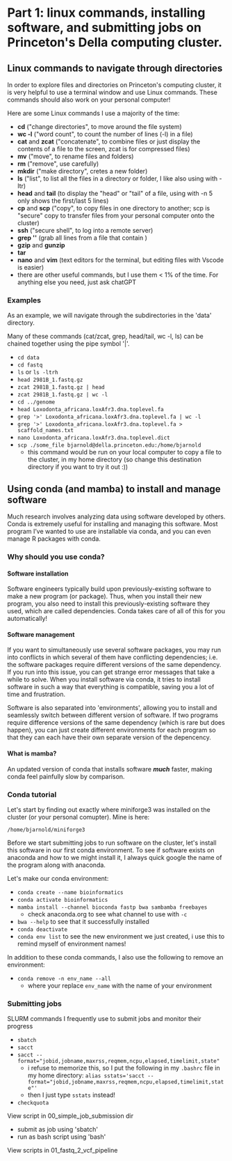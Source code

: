 
# Part 1: linux commands, installing software, and submitting jobs on Princeton's Della computing cluster.

## Linux commands to navigate through directories

In order to explore files and directories on Princeton's computing cluster, it is very helpful to use a terminal window and use Linux commands. These commands should also work on your personal computer!

Here are some Linux commands I use a majority of the time:

- **cd** ("change directories", to move around the file system)
- **wc -l** ("word count", to count the number of lines (-l) in a file)
- **cat** and **zcat** ("concatenate", to combine files or just display the contents of a file to the screen, zcat is for compressed files)
- **mv** ("move", to rename files and folders)
- **rm** ("remove", use carefully)
- **mkdir** ("make directory", cretes a new folder)
- **ls** ("list", to list all the files in a directory or folder, I like also using with -ltr)
- **head** and **tail** (to display the "head" or "tail" of a file, using with -n 5 only shows the first/last 5 lines)
- **cp** and **scp** ("copy", to copy files in one directory to another; scp is "secure" copy to transfer files from your personal computer onto the cluster)
- **ssh** ("secure shell", to log into a remote server)
- **grep '<pattern>'** (grab all lines from a file that contain <pattern>)
- **gzip** and **gunzip**
- **tar** 
- **nano** and **vim** (text editors for the terminal, but editing files with Vscode is easier)
- there are other useful commands, but I use them < 1% of the time. For anything else you need, just ask chatGPT

### Examples

As an example, we will navigate through the subdirectories in the 'data' directory.

Many of these commands (cat/zcat, grep, head/tail, wc -l, ls) can be chained together using the pipe symbol '|'.
- `cd data`
- `cd fastq`
- `ls` or `ls -ltrh`
- `head 2981B_1.fastq.gz`
- `zcat 2981B_1.fastq.gz | head`
- `zcat 2981B_1.fastq.gz | wc -l`
- `cd ../genome`
- `head Loxodonta_africana.loxAfr3.dna.toplevel.fa`
- `grep '>' Loxodonta_africana.loxAfr3.dna.toplevel.fa | wc -l` 
- `grep '>' Loxodonta_africana.loxAfr3.dna.toplevel.fa > scaffold_names.txt`
- `nano Loxodonta_africana.loxAfr3.dna.toplevel.dict`
- `scp ./some_file bjarnold@della.princeton.edu:/home/bjarnold`
    - this command would be run on your local computer to copy a file to the cluster, in my home directory (so change this destination directory if you want to try it out :))

## Using conda (and mamba) to install and manage software

Much research involves analyzing data using software developed by others. Conda is extremely useful for installing and managing this software. Most program I’ve wanted to use are installable via conda, and you can even manage R packages with conda.

### Why should you use conda?

#### Software installation
Software engineers typically build upon previously-existing software to make a new program (or package). Thus, when you install their new program, you also need to install this previously-existing software they used, which are called dependencies. Conda takes care of all of this for you automatically!

#### Software management
If you want to simultaneously use several software packages, you may run into conflicts in which several of them have conflicting dependencies; i.e. the software packages require different versions of the same dependency. If you run into this issue, you can get strange error messages that take a while to solve. When you install software via conda, it tries to install software in such a way that everything is compatible, saving you a lot of time and frustration.

Software is also separated into 'environments', allowing you to install and seamlessly switch between different version of software. If two programs require difference versions of the same dependency (which is rare but does happen), you can just create different environments for each program so that they can each have their own separate version of the depencency.

#### What is mamba?
An updated version of conda that installs software ***much*** faster, making conda feel painfully slow by comparison.

### Conda tutorial

Let's start by finding out exactly where miniforge3 was installed on the cluster (or your personal comupter). Mine is here:

`/home/bjarnold/miniforge3`


Before we start submitting jobs to run software on the cluster, let's install this software in our first conda environment. To see if software exists on anaconda and how to we might install it, I always quick google the name of the program along with anaconda.

Let's make our conda environment:
- `conda create --name bioinformatics`
- `conda activate bioinformatics`
- `mamba install --channel bioconda fastp bwa sambamba freebayes`
    - check anaconda.org to see what channel to use with `-c`
- `bwa --help` to see that it successfully installed
- `conda deactivate`
- `conda env list` to see the new environment we just created, i use this to remind myself of environment names!

In addition to these conda commands, I also use the following to remove an environment:
- `conda remove -n env_name --all`
    - where your replace `env_name` with the name of your environment



### Submitting jobs

SLURM commands I frequently use to submit jobs and monitor their progress
- `sbatch`
- `sacct`
- `sacct --format="jobid,jobname,maxrss,reqmem,ncpu,elapsed,timelimit,state"`
    - i refuse to memorize this, so I put the following in my `.bashrc` file in my home directory: `alias sstats='sacct --format="jobid,jobname,maxrss,reqmem,ncpu,elapsed,timelimit,state"'`
    - then I just type `sstats` instead!
- `checkquota`

View script in 00_simple_job_submission dir
- submit as job using 'sbatch'
- run as bash script using 'bash'

View scripts in 01_fastq_2_vcf_pipeline